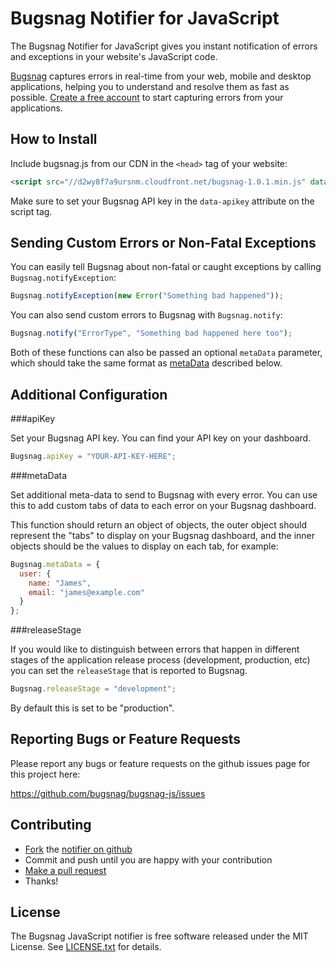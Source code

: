 Bugsnag Notifier for JavaScript
===============================

The Bugsnag Notifier for JavaScript gives you instant notification of errors and
exceptions in your website's JavaScript code.

[Bugsnag](https://bugsnag.com) captures errors in real-time from your web, 
mobile and desktop applications, helping you to understand and resolve them 
as fast as possible. [Create a free account](https://bugsnag.com) to start 
capturing errors from your applications.


How to Install
--------------

Include bugsnag.js from our CDN in the `<head>` tag of your website:

```html
<script src="//d2wy8f7a9ursnm.cloudfront.net/bugsnag-1.0.1.min.js" data-apikey="YOUR-API-KEY-HERE"></script>
```

Make sure to set your Bugsnag API key in the `data-apikey` attribute on the
script tag.


Sending Custom Errors or Non-Fatal Exceptions
---------------------------------------------

You can easily tell Bugsnag about non-fatal or caught exceptions by 
calling `Bugsnag.notifyException`:

```javascript
Bugsnag.notifyException(new Error("Something bad happened"));
```

You can also send custom errors to Bugsnag with `Bugsnag.notify`:

```javascript
Bugsnag.notify("ErrorType", "Something bad happened here too");
```

Both of these functions can also be passed an optional `metaData` parameter,
which should take the same format as [metaData](#metadata) described below.


Additional Configuration
------------------------

###apiKey

Set your Bugsnag API key. You can find your API key on your dashboard.

```javascript
Bugsnag.apiKey = "YOUR-API-KEY-HERE";
```

###metaData

Set additional meta-data to send to Bugsnag with every error. You can use this
to add custom tabs of data to each error on your Bugsnag dashboard.

This function should return an object of objects, the outer object should 
represent the "tabs" to display on your Bugsnag dashboard, and the inner
objects should be the values to display on each tab, for example:

```javascript
Bugsnag.metaData = {
  user: {
    name: "James",
    email: "james@example.com"
  }
};
```

###releaseStage

If you would like to distinguish between errors that happen in different
stages of the application release process (development, production, etc)
you can set the `releaseStage` that is reported to Bugsnag.

```javascript
Bugsnag.releaseStage = "development";
```
    
By default this is set to be "production".


Reporting Bugs or Feature Requests
----------------------------------

Please report any bugs or feature requests on the github issues page for this
project here:

<https://github.com/bugsnag/bugsnag-js/issues>


Contributing
------------

-   [Fork](https://help.github.com/articles/fork-a-repo) the [notifier on github](https://github.com/bugsnag/bugsnag-js)
-   Commit and push until you are happy with your contribution
-   [Make a pull request](https://help.github.com/articles/using-pull-requests)
-   Thanks!


License
-------

The Bugsnag JavaScript notifier is free software released under the MIT License. 
See [LICENSE.txt](https://github.com/bugsnag/bugsnag-js/blob/master/LICENSE.txt) for details.
